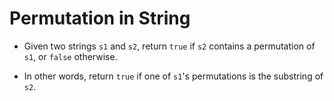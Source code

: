 # Permutation in String

- Given two strings `s1` and `s2`, return `true` if `s2` contains a permutation of `s1`, or `false` otherwise.

- In other words, return `true` if one of `s1`'s permutations is the substring of `s2`.
